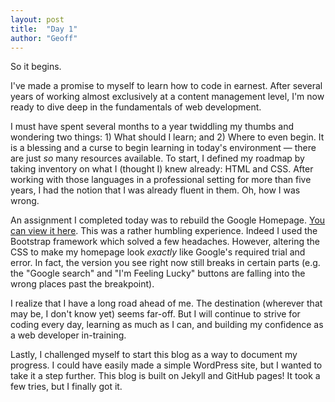 ```yaml
---
layout: post
title:  "Day 1"
author: "Geoff"
---
```


So it begins.

I've made a promise to myself to learn how to code in earnest. After several years of working almost exclusively at a content management level, I'm now ready to dive deep in the fundamentals of web development.

I must have spent several months to a year twiddling my thumbs and wondering two things: 1) What should I learn; and 2) Where to even begin. It is a blessing and a curse to begin learning in today's environment — there are just <em>so</em> many resources available. To start, I defined my roadmap by taking inventory on what I (thought I) knew already: HTML and CSS. After working with those languages in a professional setting for more than five years, I had the notion that I was already fluent in them. Oh, how I was wrong.

An assignment I completed today was to rebuild the Google Homepage. <a href="https://fotobomu.github.io/google-homepage/">You can view it here</a>. This was a rather humbling experience. Indeed I used the Bootstrap framework which solved a few headaches. However, altering the CSS to make my homepage look <em>exactly</em> like Google's required trial and error. In fact, the version you see right now still breaks in certain parts (e.g. the "Google search" and "I'm Feeling Lucky" buttons are falling into the wrong places past the breakpoint).

I realize that I have a long road ahead of me. The destination (wherever that may be, I don't know yet) seems far-off. But I will continue to strive for coding every day, learning as much as I can, and building my confidence as a web developer in-training.

Lastly, I challenged myself to start this blog as a way to document my progress. I could have easily made a simple WordPress site, but I wanted to take it a step further. This blog is built on Jekyll and GitHub pages! It took a few tries, but I finally got it.
